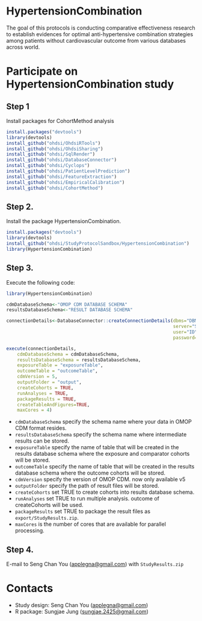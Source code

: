 # HypertensionCombination

The goal of this protocols is conducting comparative effectiveness research to establish evidences for optimal anti-hypertensive combination strategies among patients without cardiovascular outcome from various databases across world.

# Participate on HypertensionCombination study

## Step 1
Install packages for CohortMethod analysis

```R
install.packages("devtools")
library(devtools)
install_github("ohdsi/OhdsiRTools")
install_github("ohdsi/OhdsiSharing")
install_github("ohdsi/SqlRender")
install_github("ohdsi/DatabaseConnector")
install_github("ohdsi/Cyclops")
install_github("ohdsi/PatientLevelPrediction")
install_github("ohdsi/FeatureExtraction")
install_github("ohdsi/EmpiricalCalibration")
install_github("ohdsi/CohortMethod")
```

## Step 2.
Install the package HypertensionCombination.

```R
install.packages("devtools")
library(devtools)
install_github("ohdsi/StudyProtocolSandbox/HypertensionCombination")
library(HypertensionCombination)
```

## Step 3. 
Execute the following code:

```R
library(HypertensionCombination)

cdmDatabaseSchema<-"OMOP CDM DATABASE SCHEMA"
resultsDatabaseSchema<-"RESULT DATABASE SCHEMA"

connectionDetails<-DatabaseConnector::createConnectionDetails(dbms="DBMS",
                                                              server="SERVER IP",
                                                              user="ID",
                                                              password="PW")

execute(connectionDetails,
	cdmDatabaseSchema = cdmDatabaseSchema,
	resultsDatabaseSchema = resultsDatabaseSchema,
	exposureTable = "exposureTable",
	outcomeTable = "outcomeTable",
	cdmVersion = 5,
	outputFolder = "output",
	createCohorts = TRUE,
	runAnalyses = TRUE,
	packageResults = TRUE,
	createTableAndFigures=TRUE,
	maxCores = 4)
```

+ ```cdmDatabaseSchema``` specify the schema name where your data in OMOP CDM format resides.
+ ```resultsDatabaseSchema``` specify the schema name where intermediate results can be stored.
+ ```exposureTable``` specify the name of table that will be created in the results database schema where the exposure and comparator cohorts will be stored.
+ ```outcomeTable``` specify the name of table that will be created in the results database schema where the outcome cohorts will be stored.
+ ```cdmVersion``` specify the version of OMOP CDM. now only available v5
+ ```outputFolder``` specify the path of result files will be stored.
+ ```createCohorts``` set TRUE to create cohorts into results database schema. 
+ ```runAnalyses``` set TRUE to run multiple analysis. outcome of createCohorts will be used.
+ ```packageResults``` set TRUE to package the result files as ```export/StudyResults.zip```. 
+ ```maxCores``` is the number of cores that are available for parallel processing.

## Step 4.
E-mail to Seng Chan You (applegna@gmail.com) with ```StudyResults.zip```

# Contacts
- Study design: Seng Chan You (applegna@gmail.com)
- R package: Sungjae Jung (sungjae.2425@gmail.com)
